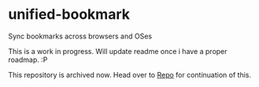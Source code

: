 # unified-bookmark
Sync bookmarks across browsers and OSes

This is a work in progress. Will update readme once i have a proper roadmap. :P

This repository is archived now. Head over to [Repo](https://github.com/cluelesscoders/unified-bookmark) for continuation of this.
